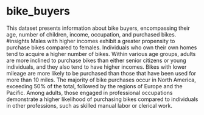 # bike_buyers
This dataset presents information about bike buyers, encompassing their age, number of children, income, occupation, and purchased bikes. 
#insights
Males with higher incomes exhibit a greater propensity to purchase bikes compared to females.
Individuals who own their own homes tend to acquire a higher number of bikes.
Within various age groups, adults are more inclined to purchase bikes than either senior citizens or young individuals, and they also tend to have higher incomes.
Bikes with lower mileage are more likely to be purchased than those that have been used for more than 10 miles.
The majority of bike purchases occur in North America, exceeding 50% of the total, followed by the regions of Europe and the Pacific.
Among adults, those engaged in professional occupations demonstrate a higher likelihood of purchasing bikes compared to individuals in other professions, such as skilled manual labor or clerical work.
